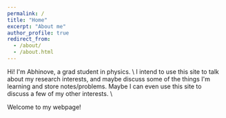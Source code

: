 ```yaml
---
permalink: /
title: "Home"
excerpt: "About me"
author_profile: true
redirect_from: 
  - /about/
  - /about.html
---
```


Hi!
I'm Abhinove, a grad student in physics. \\ 
I intend to use this site to talk about my research interests, and maybe discuss some of the things I'm learning and store notes/problems. Maybe I can even use this site to discuss a few of my other interests.  \\ 

Welcome to my webpage!



